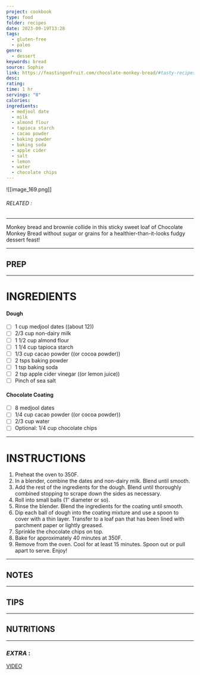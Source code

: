 ```yaml
---
project: cookbook
type: food
folder: recipes
date: 2023-09-19T13:28
tags:
  - gluten-free
  - paleo
genre:
  - dessert
keywords: bread
source: Sophie
link: https://feastingonfruit.com/chocolate-monkey-bread/#tasty-recipes-14960
desc: 
rating: 
time: 1 hr
servings: "8"
calories: 
ingredients:
  - medjool date
  - milk
  - almond flour
  - tapioca starch
  - cacao powder
  - baking powder
  - baking soda
  - apple cider
  - salt
  - lemon
  - water
  - chocolate chips
---
```


![[image_169.png]]
###### *RELATED* : 
---
Monkey bread and brownie collide in this sticky sweet loaf of Chocolate Monkey Bread without sugar or grains for a healthier-than-it-looks fudgy dessert feast!

---
## PREP



---
# INGREDIENTS

#### Dough

- [ ] 1 cup medjool dates ((about 12))
- [ ] 2/3 cup non-dairy milk
- [ ] 1 1/2 cup almond flour
- [ ] 1 1/4 cup tapioca starch
- [ ] 1/3 cup cacao powder ((or cocoa powder))
- [ ] 2 tsps baking powder
- [ ] 1 tsp baking soda
- [ ] 2 tsp apple cider vinegar ((or lemon juice))
- [ ] Pinch of sea salt

#### Chocolate Coating

- [ ] 8 medjool dates
- [ ] 1/4 cup cacao powder ((or cocoa powder))
- [ ] 2/3 cup water
- [ ] Optional: 1/4 cup chocolate chips

---
# INSTRUCTIONS

1. Preheat the oven to 350F.
2. In a blender, combine the dates and non-dairy milk. Blend until smooth.
3. Add the rest of the ingredients for the dough. Blend until thoroughly combined stopping to scrape down the sides as necessary.
4. Roll into small balls (1″ diameter or so).
5. Rinse the blender. Blend the ingredients for the coating until smooth.
6. Dip each ball of dough into the coating mixture and use a spoon to cover with a thin layer. Transfer to a loaf pan that has been lined with parchment paper or lightly greased.
7. Sprinkle the chocolate chips on top.
8. Bake for approximately 40 minutes at 350F.
9. Remove from the oven. Cool for at least 15 minutes. Spoon out or pull apart to serve. Enjoy!

---
## NOTES



---
## TIPS



---
## NUTRITIONS



---
### *EXTRA* :

[VIDEO](https://www.youtube.com/watch?v=xYRdzcKLurA)

